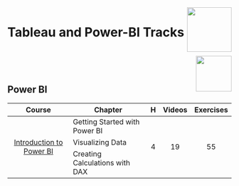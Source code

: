 <img align="right" width="100" src="https://github.com/cs-MohamedAyman/eLearning-Platforms/DataCamp-Tracks/blob/master/org-logos/datacamp.jpg">

# Tableau and Power-BI Tracks

<br>
<img align="right" width="80" height="80" src="https://github.com/cs-MohamedAyman/eLearning-Platforms/DataCamp-Tracks/blob/master/org-logos/power-bi.jpg">
<br><br>

## Power BI

<table>
    <thead>
        <tr>
            <th width="40%">Course</th>
            <th width="60%">Chapter</th>
            <th>H</th>
            <th>Videos</th>
            <th>Exercises</th>
        </tr>
    </thead>
    <tbody>
            <tr>
                <td rowspan=3 align=center>
<a href="https://learn.datacamp.com/courses/introduction-to-power-bi">Introduction to Power BI</a><br>
                <td align="left">Getting Started with Power BI</td>
                <td rowspan=3 align="center">4</td>
                <td rowspan=3 align="center">19</td>
                <td rowspan=3 align="center">55</td>
                </td>
            </tr>
            <tr>
                <td align="left">Visualizing Data</td>
            </tr>
            <tr>
                <td align="left">Creating Calculations with DAX</td>
            </tr>
    </tbody>
</table>
